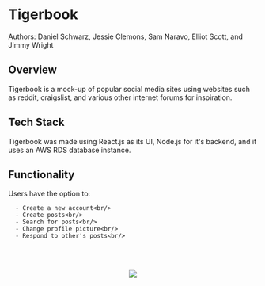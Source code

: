 # Tigerbook
Authors: Daniel Schwarz, Jessie Clemons, Sam Naravo, Elliot Scott, and Jimmy Wright

## Overview
Tigerbook is a mock-up of popular social media sites using websites such as reddit, craigslist, and various other internet forums for inspiration.

## Tech Stack
Tigerbook was made using React.js as its UI, Node.js for it's backend, and it uses an AWS RDS database instance.

## Functionality
Users have the option to:
```
  - Create a new account<br/>
  - Create posts<br/>
  - Search for posts<br/>
  - Change profile picture<br/>
  - Respond to other's posts<br/>
```
<br/><br/>

<p align="center">
  <img src="https://user-images.githubusercontent.com/51220736/185446916-96ea8577-efa7-4c29-82f8-d4a403a01095.png" />
</p>
